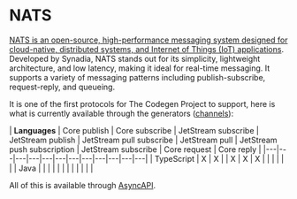 # NATS

[NATS is an open-source, high-performance messaging system designed for cloud-native, distributed systems, and Internet of Things (IoT) applications](https://nats.io/). Developed by Synadia, NATS stands out for its simplicity, lightweight architecture, and low latency, making it ideal for real-time messaging. It supports a variety of messaging patterns including publish-subscribe, request-reply, and queueing. 

It is one of the first protocols for The Codegen Project to support, here is what is currently available through the generators ([channels](../generators/channels.md)):

| **Languages** | Core publish | Core subscribe | JetStream subscribe | JetStream publish | JetStream pull subscribe | JetStream pull | JetStream push subscription | JetStream subscribe | Core request | Core reply |
|---|---|---|---|---|---|---|---|---|---|---|---|
| TypeScript | X | X |  | X | X | X |  |  |  |  |  |
| Java |  |  |  |  |  |  |  |  |  |  |  |

All of this is available through [AsyncAPI](../inputs/asyncapi.md).
